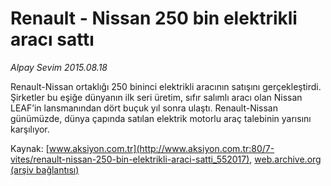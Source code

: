 # Renault - Nissan 250 bin elektrikli aracı sattı

*Alpay Sevim 2015.08.18*

<div class="pNewsDetailMainContent ctx_content" itemprop="articleBody">
 <p>
  Renault-Nissan ortaklığı 250 bininci elektrikli aracının satışını gerçekleştirdi. Şirketler bu eşiğe dünyanın ilk seri üretim, sıfır salımlı aracı olan Nissan LEAF’in lansmanından dört buçuk yıl sonra ulaştı. Renault-Nissan günümüzde, dünya çapında satılan elektrik motorlu araç talebinin yarısını karşılıyor.
 </p>
</div>


Kaynak: [www.aksiyon.com.tr](http://www.aksiyon.com.tr:80/7-vites/renault-nissan-250-bin-elektrikli-araci-satti_552017), [web.archive.org (arşiv bağlantısı)](http://web.archive.org/web/20151021040409/http://www.aksiyon.com.tr:80/7-vites/renault-nissan-250-bin-elektrikli-araci-satti_552017)
